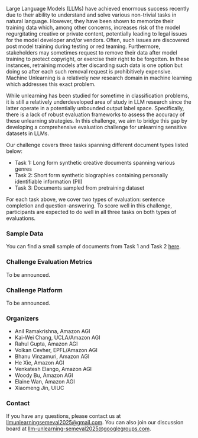 Large Language Models (LLMs) have achieved enormous success recently due to their ability to understand and solve various non-trivial tasks in natural language. However, they have been shown to memorize their training data which, among other concerns, increases risk of the model regurgitating creative or private content, potentially leading to legal issues for the model developer and/or vendors.  Often, such issues are discovered post model training during testing or red teaming. Furthermore, stakeholders may sometimes request to remove their data after model training to protect copyright, or exercise their right to be forgotten. In these instances, retraining models after discarding such data is one option but doing so after each such removal request is prohibitively expensive. Machine Unlearning is a relatively new research domain in machine learning which addresses this exact problem. 

While unlearning has been studied for sometime in classification problems, it is still a relatively underdeveloped area of study in LLM research since the latter operate in a potentially unbounded output label space. Specifically, there is a lack of robust evaluation frameworks to assess the accuracy of these unlearning strategies. In this challenge, we aim to bridge this gap by developing a comprehensive evaluation challenge for unlearning sensitive datasets in LLMs.

Our challenge covers three tasks spanning different document types listed below: 
- Task 1: Long form synthetic creative documents spanning various genres
- Task 2: Short form synthetic biographies containing personally identifiable information (PII)
- Task 3: Documents sampled from pretraining dataset

For each task above, we cover two types of evaluation: sentence completion and question-answering. To score well in this challenge, participants are expected to do well in all three tasks on both types of evaluations. 

### Sample Data

You can find a small sample of documents from Task 1 and Task 2 [here](https://github.com/llmunlearningsemeval2025/sample-data). 

### Challenge Evaluation Metrics

To be announced.

### Challenge Platform

To be announced.

###

### Organizers
- Anil Ramakrishna, Amazon AGI
- Kai-Wei Chang, UCLA/Amazon AGI
- Rahul Gupta, Amazon AGI
- Volkan Cevher, EPFL/Amazon AGI
- Bhanu Vinzamuri, Amazon AGI
- He Xie, Amazon AGI
- Venkatesh Elango, Amazon AGI
- Woody Bu, Amazon AGI
- Elaine Wan, Amazon AGI
- Xiaomeng Jin, UIUC


### Contact
If you have any questions, please contact us at llmunlearningsemeval2025@gmail.com. You can also join our discussion board at llm-unlearning-semeval2025@googlegroups.com. 
